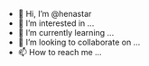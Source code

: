 - 👋 Hi, I’m @henastar
- 👀 I’m interested in ...
- 🌱 I’m currently learning ...
- 💞️ I’m looking to collaborate on ...
- 📫 How to reach me ...

<!---
henastar/henastar is a ✨ special ✨ repository because its `README.md` (this file) appears on your GitHub profile.
You can click the Preview link to take a look at your changes.
--->
